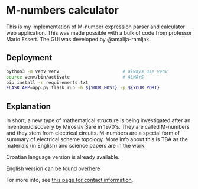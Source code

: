 # M-numbers calculator

This is my implementation of M-number expression parser and calculator web application. This was made possible with a bulk of code from professor Mario Essert.
The GUI was developed by @amalija-ramljak.

## Deployment
```bash
python3 -m venv venv                        # always use venv
source venv/bin/activate                    # ALWAYS
pip install -r requirements.txt
FLASK_APP=app.py flask run -h ${YOUR_HOST} -p ${YOUR_PORT}
```

## Explanation
In short, a new type of mathematical structure is being investigated after an invention/discovery by Miroslav Šare in 1970's. They are called M-numbers and they stem from electrical circuits. M-numbers are a special form of summary of electrical scheme topology. More info about this is TBA as the materials (in English) and science papers are in the work.

Croatian language version is already available.

English version can be found [overhere](https://amas.pmfst.unist.hr/uploads/61/AMAS_21_02_revised_v2.pdf)

For more info, see [this page for contact information](https://www.fer.unizg.hr/en/course/mnu).

